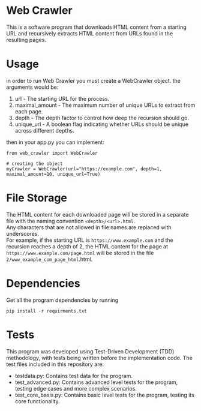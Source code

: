# Web Crawler
This is a software program that downloads HTML content from a starting URL and recursively extracts HTML content from URLs found in the resulting pages. 

# Usage
in order to run Web Crawler you must create a WebCrawler object.
the arguments would be:
1. url - The starting URL for the process.
2. maximal_amount - The maximum number of unique URLs to extract from each page.
3. depth - The depth factor to control how deep the recursion should go.
4. unique_url - A boolean flag indicating whether URLs should be unique across different depths.

then in your app.py you can implement:
```
from web_crawler import WebCrawler

# creating the object
myCrawler = WebCrawler(url="https://example.com", depth=1, maximal_amount=10, unique_url=True)
```

# File Storage
The HTML content for each downloaded page will be stored in a separate file with the naming convention `<depth>/<url>.html`. <br>
Any characters that are not allowed in file names are replaced with underscores.<br> For example, if the starting URL is `https://www.example.com` and the recursion reaches a depth of 2, the HTML content for the page at `https://www.example.com/page.html` will be stored in the file `2/www_example_com_page_html`.html.

# Dependencies
Get all the program dependencies by running
```
pip install -r requirments.txt
```
# Tests
This program was developed using Test-Driven Development (TDD) methodology, with tests being written before the implementation code. The test files included in this repository are:
- testdata.py: Contains test data for the program.
-  test_advanced.py: Contains advanced level tests for the program, testing edge cases and more complex scenarios.
- test_core_basis.py: Contains basic level tests for the program, testing its core functionality.

